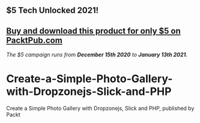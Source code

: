 ## $5 Tech Unlocked 2021!
[Buy and download this product for only $5 on PacktPub.com](https://www.packtpub.com/)
-----
*The $5 campaign         runs from __December 15th 2020__ to __January 13th 2021.__*

# Create-a-Simple-Photo-Gallery-with-Dropzonejs-Slick-and-PHP
Create a Simple Photo Gallery with Dropzonejs, Slick and PHP, published by Packt
